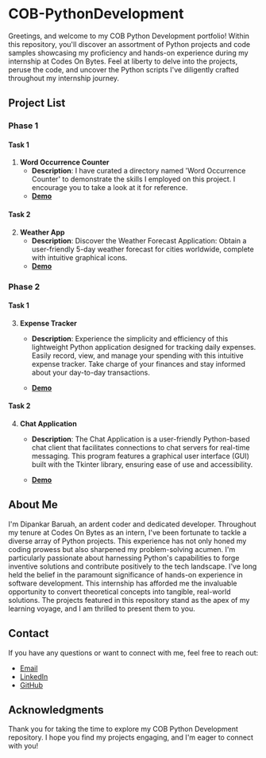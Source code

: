 # COB-PythonDevelopment

Greetings, and welcome to my COB Python Development portfolio! Within this repository, you'll discover an assortment of Python projects and code samples showcasing my proficiency and hands-on experience during my internship at Codes On Bytes. Feel at liberty to delve into the projects, peruse the code, and uncover the Python scripts I've diligently crafted throughout my internship journey.

## Project List

### Phase 1

#### Task 1
1. **Word Occurrence Counter**
   - **Description**: I have curated a directory named 'Word Occurrence Counter' to demonstrate the skills I employed on this project. I encourage you to take a look at it for reference.
   - [**Demo**](https://github.com/dipankar20-02/COB-PythonDevelopment/tree/89f7d5bc9de497c395c7ad7b08c4717c9c050b94/Task%201%20word%20occurance)
#### Task 2
2. **Weather App**
   - **Description**: Discover the Weather Forecast Application: Obtain a user-friendly 5-day weather forecast for cities worldwide, complete with intuitive graphical icons.
   - [**Demo**](https://github.com/dipankar20-02/COB-PythonDevelopment/tree/89f7d5bc9de497c395c7ad7b08c4717c9c050b94/Task%202%20weather%20app)

### Phase 2

#### Task 1
3. **Expense Tracker**
   - **Description**: Experience the simplicity and efficiency of this lightweight Python application designed for tracking daily expenses. Easily record, view, and manage your spending with this intuitive expense tracker. Take charge of your finances and stay informed about your day-to-day transactions.

   - [**Demo**](https://github.com/dipankar20-02/COB-PythonDevelopment/tree/1492bb70de60a7b9441a27f09b6b078061816aa8/Task%201%20-EXPENSE%20TRACKER)
#### Task 2
4. **Chat Application**
   - **Description**: The Chat Application is a user-friendly Python-based chat client that facilitates connections to chat servers for real-time messaging. This program features a graphical user interface (GUI) built with the Tkinter library, ensuring ease of use and accessibility.
     
   - [**Demo**](https://github.com/dipankar20-02/COB-PythonDevelopment/tree/1492bb70de60a7b9441a27f09b6b078061816aa8/Task%202-%20Chat%20App)

## About Me

I'm Dipankar Baruah, an ardent coder and dedicated developer. Throughout my tenure at Codes On Bytes as an intern, I've been fortunate to tackle a diverse array of Python projects. This experience has not only honed my coding prowess but also sharpened my problem-solving acumen. I'm particularly passionate about harnessing Python's capabilities to forge inventive solutions and contribute positively to the tech landscape.
I've long held the belief in the paramount significance of hands-on experience in software development. This internship has afforded me the invaluable opportunity to convert theoretical concepts into tangible, real-world solutions. The projects featured in this repository stand as the apex of my learning voyage, and I am thrilled to present them to you.

## Contact

If you have any questions or want to connect with me, feel free to reach out:

- [Email](dipankarbaruahpvt161@gmail.com)
- [LinkedIn](https://www.linkedin.com/in/dipankar-baruah-22b103262?lipi=urn%3Ali%3Apage%3Ad_flagship3_profile_view_base_contact_details%3BfJAphvDxS%2BattyfWrtuioQ%3D%3D)
- [GitHub](https://github.com/dipankar20-02)


## Acknowledgments

Thank you for taking the time to explore my COB Python Development repository. I hope you find my projects engaging, and I'm eager to connect with you!
